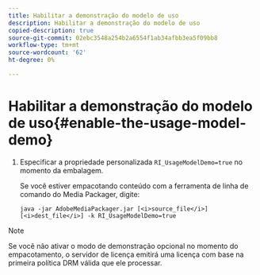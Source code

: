 ```yaml
---
title: Habilitar a demonstração do modelo de uso
description: Habilitar a demonstração do modelo de uso
copied-description: true
source-git-commit: 02ebc3548a254b2a6554f1ab34afbb3ea5f09bb8
workflow-type: tm+mt
source-wordcount: '62'
ht-degree: 0%

---
```


# Habilitar a demonstração do modelo de uso{#enable-the-usage-model-demo}

1. Especificar a propriedade personalizada `RI_UsageModelDemo=true` no momento da embalagem.

   Se você estiver empacotando conteúdo com a ferramenta de linha de comando do Media Packager, digite:

   ```
   java -jar AdobeMediaPackager.jar [<i>source_file</i>] [<i>dest_file</i>] -k RI_UsageModelDemo=true
   ```

>[!NOTE]
>
>Se você não ativar o modo de demonstração opcional no momento do empacotamento, o servidor de licença emitirá uma licença com base na primeira política DRM válida que ele processar.
